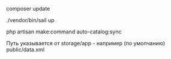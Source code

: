composer update

./vendor/bin/sail up

php artisan make:command auto-catalog:sync

Путь указывается от storage/app - например (по умолчанию) public/data.xml

